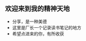 <!--
 * @Description: 
 * @Version: 1.0
 * @Author: Enda
 * @E-mail: striving@ytcai.work
 * @Date: 2020-07-14 11:16:23
 * @LastEditors: Enda
 * @Contact: striving@ytcai.work
 * @LastEditTime: 2020-07-14 23:40:30
--> 
## 欢迎来到我的精神天地
* 分享，是一种美德
* 这里是厂长一个记录读书笔记的地方
* 希望点进来的你，有所收获